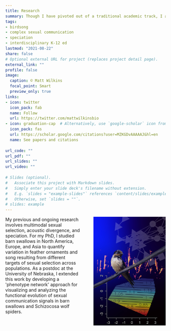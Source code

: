 ```yaml
---
title: Research
summary: Though I have pivoted out of a traditional academic track, I am still continuing some work from my PhD and postdocs. 
tags:
- birdsong
- complex sexual communication
- speciation
- interdisciplinary K-12 ed
lastmod: "2021-08-22"
share: false
# Optional external URL for project (replaces project detail page).
external_link: ""
profile: false
image:
  caption: © Matt Wilkins
  focal_point: Smart
  preview_only: true
links:
- icon: twitter
  icon_pack: fab
  name: Follow
  url: https://twitter.com/mattwilkinsbio
- icon: graduation-cap  # Alternatively, use `google-scholar` icon from `ai` icon pack
  icon_pack: fas
  url: https://scholar.google.com/citations?user=MZKGDvAAAAAJ&hl=en
  name: See papers and citations

url_code: ""
url_pdf: ""
url_slides: ""
url_video: ""

# Slides (optional).
#   Associate this project with Markdown slides.
#   Simply enter your slide deck's filename without extension.
#   E.g. `slides = "example-slides"` references `content/slides/example-slides.md`.
#   Otherwise, set `slides = ""`.
# slides: example
---
```

<div style="display: block; ">
<img src="featured.jpg" style="margin: 0;align-self:baseline;max-width: 45%;float: right;padding: 0 0 10px 40px;"/>

My previous and ongoing research involves multimodal sexual selection, acoustic divergence, and speciation. For my PhD, I studied barn swallows in North America, Europe, and Asia to quantify variation in feather ornaments and song resulting from different targets of sexual selection across populations. As a postdoc at the University of Nebraska, I extended this work by developing a 'phenotype network' approach for visualizing and analyzing the functional evolution of sexual communication signals in barn swallows and Schizocosa wolf spiders.

</div>
